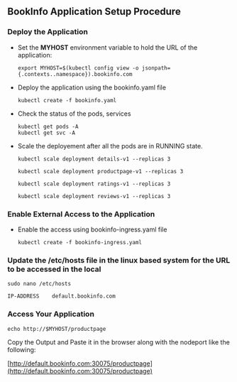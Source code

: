## BookInfo Application Setup Procedure


### Deploy the Application

- Set the **MYHOST** environment variable to hold the URL of the application:
  ```shell
  export MYHOST=$(kubectl config view -o jsonpath={.contexts..namespace}).bookinfo.com
  ```

- Deploy the application using the bookinfo.yaml file
  ```shell
  kubectl create -f bookinfo.yaml
  ```

- Check the status of the pods, services
  ```shell
  kubectl get pods -A
  kubectl get svc -A
  ```

- Scale the deployement after all the pods are in RUNNING state.
  ```shell
  kubectl scale deployment details-v1 --replicas 3

  kubectl scale deployment productpage-v1 --replicas 3

  kubectl scale deployment ratings-v1 --replicas 3

  kubectl scale deployment reviews-v1 --replicas 3
  ```

### Enable External Access to the Application

- Enable the access using bookinfo-ingress.yaml file
  ```shell
  kubectl create -f bookinfo-ingress.yaml
  ```

### Update the /etc/hosts file in the linux based system for the URL to be accessed in the local

`sudo nano /etc/hosts`

```shell
IP-ADDRESS    default.bookinfo.com
```

### Access Your Application

```shell
echo http://$MYHOST/productpage
```

Copy the Output and Paste it in the browser along with the nodeport like the following:

[http://default.bookinfo.com:30075/productpage](http://default.bookinfo.com:30075/productpage)

